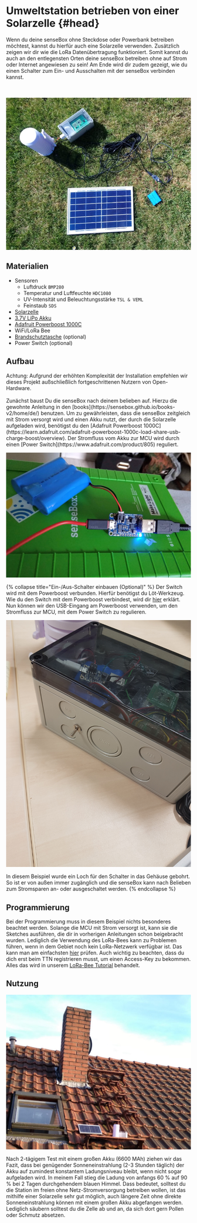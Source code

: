 # Umweltstation betrieben von einer Solarzelle {#head}

<div class="description">
Wenn du deine senseBox ohne Steckdose oder Powerbank betreiben möchtest, kannst du hierfür auch eine Solarzelle verwenden. Zusätzlich zeigen wir dir wie die LoRa Datenübertragung funktioniert. Somit kannst du auch an den entlegensten Orten deine senseBox betreiben ohne auf Strom oder Internet angewiesen zu sein! Am Ende wird dir zudem gezeigt, wie du einen Schalter zum Ein- und Ausschalten mit der senseBox verbinden kannst.
</div>
<div class="line">
    <br>
    <br>
</div>

![Aufgebaute Station betrieben durch Solar](https://github.com/sensebox/resources/raw/master/gitbook_pictures/solar_aufbau_rough.jpg)

## Materialien 
- Sensoren
  - Luftdruck `BMP280`
  - Temperatur und Luftfeuchte `HDC1080`
  - UV-Intensität und Beleuchtungsstärke `TSL & VEML`
  - Feinstaub `SDS`
- [Solarzelle](https://sensebox.kaufen/product/solar-set)
- [3.7V LiPo Akku](https://eckstein-shop.de/LiPo-Akku-Lithium-Ion-Polymer-Batterie-37V-2000mAh-JST-PH-Connector)
- [Adafruit Powerboost 1000C](https://www.adafruit.com/product/2465)
- WiFi/LoRa Bee
- [Brandschutztasche](https://www.amazon.de/Jamara-141360-LiPo-Guard-Lipobrandschutztasche/dp/B003OFCUIS/ref=sr_1_18?keywords=LIPO+TRESOR&qid=1556284975&s=gateway&sr=8-18) (optional)
- Power Switch (optional)


## Aufbau

<div class="box_warning">
    <i class="fa fa-exclamation-circle fa-fw" aria-hidden="true" style="color: #f0ad4e"></i>
    Achtung: Aufgrund der erhöhten Komplexität der Installation empfehlen wir dieses Projekt außschließlich fortgeschrittenen Nutzern von Open-Hardware. 
</div>
<br>
Zunächst baust Du die senseBox nach deinem belieben auf. Hierzu die gewohnte Anleitung in den [books](https://sensebox.github.io/books-v2/home/de/) benutzen.
Um zu gewährleisten, dass die senseBox zeitgleich mit Strom versorgt wird und einen Akku nutzt, der durch die Solarzelle aufgeladen wird, benötigst du den [Adafruit Powerboost 1000C](https://learn.adafruit.com/adafruit-powerboost-1000c-load-share-usb-charge-boost/overview). Der Stromfluss vom Akku zur MCU wird durch einen [Power Switch](https://www.adafruit.com/product/805) reguliert.

![Powerboost Aufbau](https://github.com/sensebox/resources/raw/master/gitbook_pictures/solar_powerboost.jpg)

{% collapse title="Ein-/Aus-Schalter einbauen (Optional)" %}
Der Switch wird mit dem Powerboost verbunden. Hierfür benötigst du Löt-Werkzeug. Wie du den Switch mit dem Powerboost verbindest, wird dir [hier](https://learn.adafruit.com/adafruit-powerboost-1000c-load-share-usb-charge-boost/assembly#on-slash-off-switch-3-5) erklärt. Nun können wir den USB-Eingang am Powerboost verwenden, um den Stromfluss zur MCU, mit dem Power Switch zu regulieren.

![Eingebauter Schalter im Gehäuse](https://github.com/sensebox/resources/raw/master/gitbook_pictures/solar_aufbau_schalter.jpg)

In diesem Beispiel wurde ein Loch für den Schalter in das Gehäuse gebohrt. So ist er von außen immer zugänglich und die senseBox kann nach Belieben zum Stromsparen an- oder ausgeschaltet werden.
{% endcollapse %}



## Programmierung

Bei der Programmierung muss in diesem Beispiel nichts besonderes beachtet werden. Solange die MCU mit Strom versorgt ist, kann sie die Sketches ausführen, die dir in vorherigen Anleitungen schon beigebracht wurden. Lediglich die Verwendung des LoRa-Bees kann zu Problemen führen, wenn in dem Gebiet noch kein LoRa-Netzwerk verfügbar ist. Das kann man am einfachsten [hier](https://www.thethingsnetwork.org/community#list-communities-map) prüfen. Auch wichtig zu beachten, dass du dich erst beim TTN registrieren musst, um einen Access-Key zu bekommen. Alles das wird in unserem [LoRa-Bee Tutorial](https://sensebox.github.io/books-v2/edu/de/komponenten/bees/lora.html) behandelt.

## Nutzung

![Beispielaufbau auf dem Dach](https://github.com/sensebox/resources/raw/master/gitbook_pictures/solar_aufbau_dach.jpg)

Nach 2-tägigem Test mit einem großen Akku (6600 MAh) ziehen wir das Fazit, dass bei genügender Sonneneinstrahlung (2-3 Stunden täglich) der Akku auf zumindest konstantem Ladungsniveau bleibt, wenn nicht sogar aufgeladen wird. In meinem Fall stieg die Ladung von anfangs 60 % auf 90 % bei 2 Tagen durchgehendem blauen Himmel. Dass bedeutet, solltest du die Station im freien ohne Netz-Stromversorgung betreiben wollen, ist das mithilfe einer Solarzelle sehr gut möglich, auch längere Zeit ohne direkte Sonneneinstrahlung können mit einem großen Akku abgefangen werden. Lediglich säubern solltest du die Zelle ab und an, da sich dort gern Pollen oder Schmutz absetzen.
